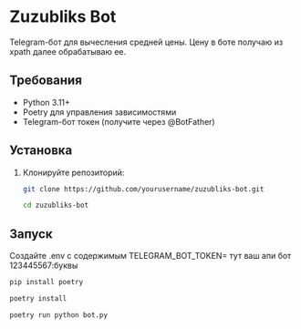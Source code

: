 # Zuzubliks Bot

Telegram-бот для вычесления средней цены.
Цену в боте получаю из xpath далее обрабатываю ее. 

## Требования
- Python 3.11+
- Poetry для управления зависимостями
- Telegram-бот токен (получите через @BotFather)

## Установка
1. Клонируйте репозиторий:
   ```bash
   git clone https://github.com/yourusername/zuzubliks-bot.git
   ```
   ```bash
   cd zuzubliks-bot
   ```
## Запуск
Создайте .env c содержимым TELEGRAM_BOT_TOKEN= тут ваш апи бот 123445567:буквы
```bash
pip install poetry
```
```bash
poetry install
```
```bash
poetry run python bot.py
```
